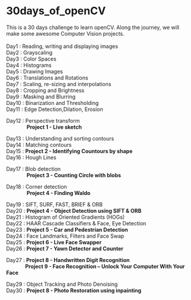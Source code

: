 # 30days_of_openCV
This is a 30 days challenge to learn openCV. Along the journey, we will make some awesome Computer Vision projects.
<br>
<br>
Day1 : Reading, writing and displaying images <br>
Day2 : Grayscaling<br>
Day3 : Color Spaces<br>
Day4 : Histograms<br>
Day5 : Drawing Images<br>
Day6 : Translations and Rotations<br>
Day7 : Scaling, re-sizing and interpolations<br>
Day8 : Cropping and Brightness<br>
Day9 : Masking and Blurring<br>
Day10 : Binarization and Thresholding<br>
Day11 : Edge Detection,Dilation, Erosion
<p>Day12 : Perspective transform <br>&nbsp&nbsp&nbsp&nbsp&nbsp&nbsp&nbsp&nbsp&nbsp&nbsp&nbsp&nbsp&nbsp <b>Project 1 - Live sketch</b></p>
Day13 : Understanding and sorting contours<br>
Day14 : Matching contours<br>
Day15 : <b>Project 2  - Identifying Countours by shape</b><br>
Day16 : Hough Lines<br>
<p>Day17 : Blob detection <br>&nbsp&nbsp&nbsp&nbsp&nbsp&nbsp&nbsp&nbsp&nbsp&nbsp&nbsp&nbsp&nbsp <b>Project 3 - Counting Circle with blobs</b></p>
<p>Day18 : Corner detection <br>&nbsp&nbsp&nbsp&nbsp&nbsp&nbsp&nbsp&nbsp&nbsp&nbsp&nbsp&nbsp&nbsp <b>Project 4 - Finding Waldo</b></p>
Day19 : SIFT, SURF, FAST, BRIEF & ORB<br>
Day20 : <b>Project 4 - Object Detection using SIFT & ORB</b><br>
Day21 : Histogram of Oriented Gradients (HOGs)<br>
Day22 : HAAR Cascade Classifiers & Face, Eye Detection<br>
Day23 : <b>Project 5 - Car and Pedestrian Detection</b><br>
Day24 : Face Landmarks, Filters and Face Swap<br>
Day25 : <b>Project 6 - Live Face Swapper</b><br>
Day26 : <b>Project 7 - Yawn Detector and Counter</b><br>
<p>Day27 :  <b>Project 8 - Handwritten Digit Recognition</b><br>&nbsp&nbsp&nbsp&nbsp&nbsp&nbsp&nbsp&nbsp&nbsp&nbsp&nbsp&nbsp&nbsp<b>Project 9 - Face Recognition – Unlock Your Computer With Your Face</b><br></p>
Day29 : Object Tracking and Photo Denoising<br>
Day30 : <b>Project 8 - Photo Restoration using inpainting</b><br>
